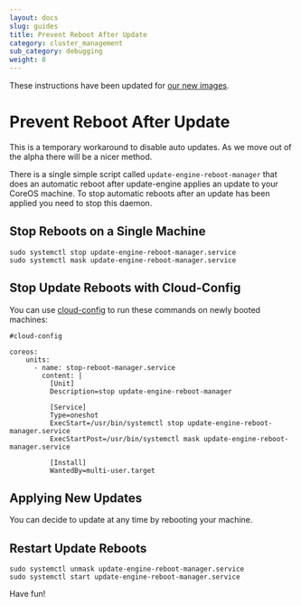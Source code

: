 ```yaml
---
layout: docs
slug: guides
title: Prevent Reboot After Update
category: cluster_management
sub_category: debugging
weight: 8
---
```


<div class="coreos-docs-banner">
<span class="glyphicon glyphicon-info-sign"></span>These instructions have been updated for <a href="{{site.url}}/blog/new-filesystem-btrfs-cloud-config/">our new images</a>.
</div>

# Prevent Reboot After Update

This is a temporary workaround to disable auto updates. As we move out of the alpha there will be a nicer method.

There is a single simple script called `update-engine-reboot-manager` that does an automatic reboot after update-engine applies an update to your CoreOS machine. To stop automatic reboots after an update has been applied you need to stop this daemon.

## Stop Reboots on a Single Machine

```
sudo systemctl stop update-engine-reboot-manager.service
sudo systemctl mask update-engine-reboot-manager.service
```

## Stop Update Reboots with Cloud-Config

You can use [cloud-config]({{site.url}}/docs/cluster-management/setup/cloudinit-cloud-config) to run these commands on newly booted machines:

```
#cloud-config

coreos:
    units:
      - name: stop-reboot-manager.service
        content: |
          [Unit]
          Description=stop update-engine-reboot-manager

          [Service]
          Type=oneshot
          ExecStart=/usr/bin/systemctl stop update-engine-reboot-manager.service
          ExecStartPost=/usr/bin/systemctl mask update-engine-reboot-manager.service

          [Install]
          WantedBy=multi-user.target
```

## Applying New Updates

You can decide to update at any time by rebooting your machine.

## Restart Update Reboots

```
sudo systemctl unmask update-engine-reboot-manager.service
sudo systemctl start update-engine-reboot-manager.service
```

Have fun!